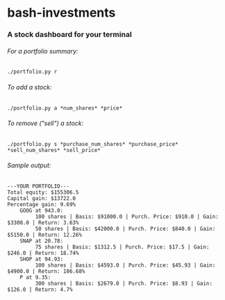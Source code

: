 # bash-investments
### A stock dashboard for your terminal

###### For a portfolio summary:

```./portfolio.py r ```

###### To add a stock:

```./portfolio.py a *num_shares* *price*```

###### To remove ("sell") a stock:

```./portfolio.py s *purchase_num_shares* *purchase_price* *sell_num_shares* *sell_price*```

###### Sample output:

```
---YOUR PORTFOLIO---
Total equity: $155306.5
Capital gain: $13722.0
Percentage gain: 9.69%
    GOOG at 943.0:
         100 shares | Basis: $91000.0 | Purch. Price: $910.0 | Gain: $3300.0 | Return: 3.63%
         50 shares | Basis: $42000.0 | Purch. Price: $840.0 | Gain: $5150.0 | Return: 12.26%
    SNAP at 20.78:
         75 shares | Basis: $1312.5 | Purch. Price: $17.5 | Gain: $246.0 | Return: 18.74%
    SHOP at 94.93:
         100 shares | Basis: $4593.0 | Purch. Price: $45.93 | Gain: $4900.0 | Return: 106.68%
    P at 9.35:
         300 shares | Basis: $2679.0 | Purch. Price: $8.93 | Gain: $126.0 | Return: 4.7%
```
